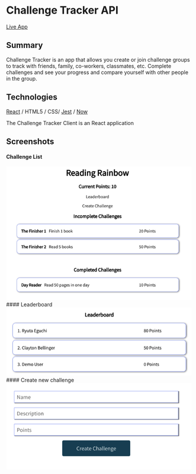 # Challenge Tracker API
[Live App](https://ryutae-challenge-tracker-app.now.sh)

## Summary

Challenge Tracker is an app that allows you create or join challenge groups to track with friends, family, co-workers, classmates, etc. Complete challenges and see your progress and compare yourself with other people in the group. 

## Technologies
[React](https://reactjs.org/) / HTML5 / CSS/ [Jest](https://jestjs.io/) / [Now](https://zeit.co/now)

The Challenge Tracker Client is an React application 

## Screenshots
#### Challenge List
<img src="/public/Complete_Incomplete_list.png" width="500" alt="challenge-list">
#### Leaderboard
<img src="/public/Leaderboard.png" width="500" alt="leaderboard">
#### Create new challenge
<img src="/public/Create_challenge.png" width="500" alt="create-new">

